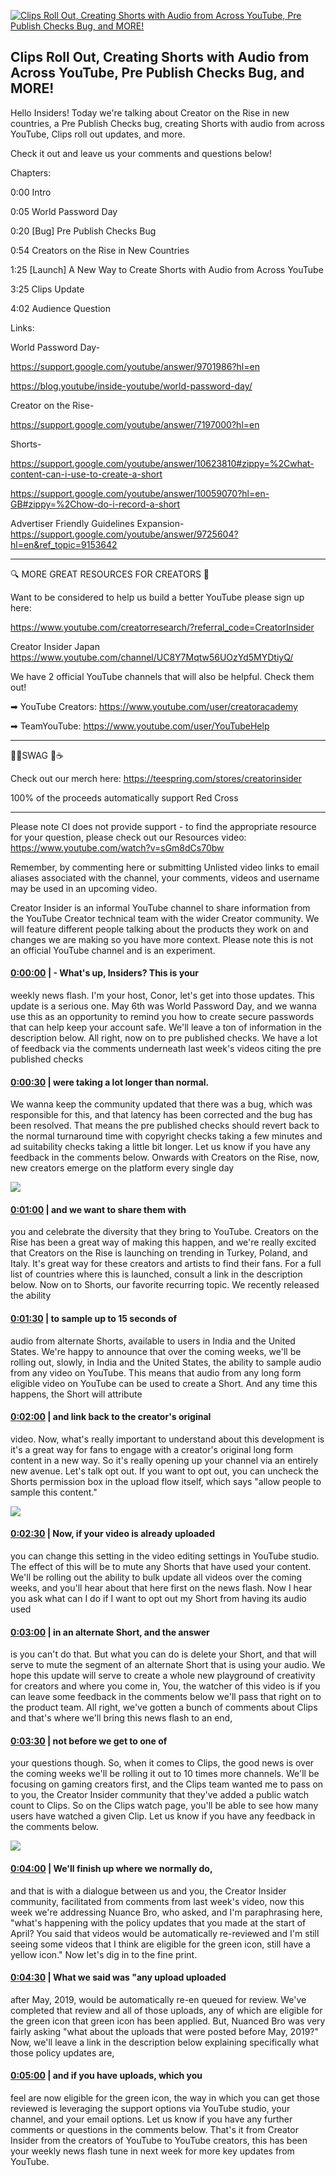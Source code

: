 [![Clips Roll Out, Creating Shorts with Audio from Across YouTube, Pre Publish Checks Bug, and MORE!](https://i.ytimg.com/vi/RYRP1EnLK-8/maxresdefault.jpg)](https://www.youtube.com/watch?v=RYRP1EnLK-8)

## Clips Roll Out, Creating Shorts with Audio from Across YouTube, Pre Publish Checks Bug, and MORE!

Hello Insiders! Today we're talking about Creator on the Rise in new countries, a Pre Publish Checks bug, creating Shorts with audio from across YouTube, Clips roll out updates, and more.



Check it out and leave us your comments and questions below!



Chapters:



0:00 Intro

0:05 World Password Day

0:20 [Bug] Pre Publish Checks Bug

0:54 Creators on the Rise in New Countries

1:25 [Launch] A New Way to Create Shorts with Audio from Across YouTube

3:25 Clips Update

4:02 Audience Question



Links:

World Password Day-

https://support.google.com/youtube/answer/9701986?hl=en

https://blog.youtube/inside-youtube/world-password-day/

Creator on the Rise-

https://support.google.com/youtube/answer/7197000?hl=en

Shorts-

https://support.google.com/youtube/answer/10623810#zippy=%2Cwhat-content-can-i-use-to-create-a-short

https://support.google.com/youtube/answer/10059070?hl=en-GB#zippy=%2Chow-do-i-record-a-short

Advertiser Friendly Guidelines Expansion- https://support.google.com/youtube/answer/9725604?hl=en&ref_topic=9153642



-------------------------------------------



🔍 MORE GREAT RESOURCES FOR CREATORS 🔎



Want to be considered to help us build a better YouTube please sign up here: 

https://www.youtube.com/creatorresearch/?referral_code=CreatorInsider



Creator Insider Japan https://www.youtube.com/channel/UC8Y7Mqtw56UOzYd5MYDtiyQ/



We have 2 official YouTube channels that will also be helpful. Check them out! 



➡ YouTube Creators: https://www.youtube.com/user/creatoracademy



➡ TeamYouTube: https://www.youtube.com/user/YouTubeHelp



-------------------------------------------



👕👚SWAG 🎽☕



Check out our merch here: https://teespring.com/stores/creatorinsider



100% of the proceeds automatically support Red Cross



-------------------------------------------

Please note CI does not provide support - to find the appropriate resource for your question, please check out our Resources video: https://www.youtube.com/watch?v=sGm8dCs70bw



Remember, by commenting here or submitting Unlisted video links to email aliases associated with the channel, your comments, videos and username may be used in an upcoming video.



Creator Insider is an informal YouTube channel to share information from the YouTube Creator technical team with the wider Creator community. We will feature different people talking about the products they work on and changes we are making so you have more context. Please note this is not an official YouTube channel and is an experiment.



#### [0:00:00](https://www.youtube.com/watch?v=RYRP1EnLK-8&t=0) |  - What's up, Insiders? This is your

weekly news flash. I'm your host, Conor, let's get into those updates. This update is a serious one. May 6th was World Password Day, and we wanna use this as an opportunity to remind you how to create secure passwords that can help keep your account safe. We'll leave a ton of information in the description below. All right, now on to pre published checks. We have a lot of feedback via the comments underneath last week's videos citing the pre published checks  

#### [0:00:30](https://www.youtube.com/watch?v=RYRP1EnLK-8&t=30) |  were taking a lot longer than normal.

We wanna keep the community updated that there was a bug, which was responsible for this, and that latency has been corrected and the bug has been resolved. That means the pre published checks should revert back to the normal turnaround time with copyright checks taking a few minutes and ad suitability checks taking a little bit longer. Let us know if you have any feedback in the comments below. Onwards with Creators on the Rise, now, new creators emerge on the platform every single day  

![](https://i.ytimg.com/vi/RYRP1EnLK-8/maxres1.jpg)



#### [0:01:00](https://www.youtube.com/watch?v=RYRP1EnLK-8&t=60) |  and we want to share them with

you and celebrate the diversity that they bring to YouTube. Creators on the Rise has been a great way of making this happen, and we're really excited that Creators on the Rise is launching on trending in Turkey, Poland, and Italy. It's great way for these creators and artists to find their fans. For a full list of countries where this is launched, consult a link in the description below. Now on to Shorts, our favorite recurring topic. We recently released the ability  

#### [0:01:30](https://www.youtube.com/watch?v=RYRP1EnLK-8&t=90) |  to sample up to 15 seconds of

audio from alternate Shorts, available to users in India and the United States. We're happy to announce that over the coming weeks, we'll be rolling out, slowly, in India and the United States, the ability to sample audio from any video on YouTube. This means that audio from any long form eligible video on YouTube can be used to create a Short. And any time this happens, the Short will attribute  

#### [0:02:00](https://www.youtube.com/watch?v=RYRP1EnLK-8&t=120) |  and link back to the creator's original

video. Now, what's really important to understand about this development is it's a great way for fans to engage with a creator's original long form content in a new way. So it's really opening up your channel via an entirely new avenue. Let's talk opt out. If you want to opt out, you can uncheck the Shorts permission box in the upload flow itself, which says "allow people to sample this content."  

![](https://i.ytimg.com/vi/RYRP1EnLK-8/maxres2.jpg)



#### [0:02:30](https://www.youtube.com/watch?v=RYRP1EnLK-8&t=150) |  Now, if your video is already uploaded

you can change this setting in the video editing settings in YouTube studio. The effect of this will be to mute any Shorts that have used your content. We'll be rolling out the ability to bulk update all videos over the coming weeks, and you'll hear about that here first on the news flash. Now I hear you ask what can I do if I want to opt out my Short from having its audio used  

#### [0:03:00](https://www.youtube.com/watch?v=RYRP1EnLK-8&t=180) |  in an alternate Short, and the answer

is you can't do that. But what you can do is delete your Short, and that will serve to mute the segment of an alternate Short that is using your audio. We hope this update will serve to create a whole new playground of creativity for creators and where you come in, You, the watcher of this video is if you can leave some feedback in the comments below we'll pass that right on to the product team. All right, we've gotten a bunch of comments about Clips and that's where we'll bring this news flash to an end,  

#### [0:03:30](https://www.youtube.com/watch?v=RYRP1EnLK-8&t=210) |  not before we get to one of

your questions though. So, when it comes to Clips, the good news is over the coming weeks we'll be rolling it out to 10 times more channels. We'll be focusing on gaming creators first, and the Clips team wanted me to pass on to you, the Creator Insider community that they've added a public watch count to Clips. So on the Clips watch page, you'll be able to see how many users have watched a given Clip. Let us know if you have any feedback in the comments below.  

![](https://i.ytimg.com/vi/RYRP1EnLK-8/maxres3.jpg)



#### [0:04:00](https://www.youtube.com/watch?v=RYRP1EnLK-8&t=240) |  We'll finish up where we normally do,

and that is with a dialogue between us and you, the Creator Insider community, facilitated from comments from last week's video, now this week we're addressing Nuance Bro, who asked, and I'm paraphrasing here, "what's happening with the policy updates that you made at the start of April? You said that videos would be automatically re-reviewed and I'm still seeing some videos that I think are eligible for the green icon, still have a yellow icon." Now let's dig in to the fine print.  

#### [0:04:30](https://www.youtube.com/watch?v=RYRP1EnLK-8&t=270) |  What we said was "any upload uploaded

after May, 2019, would be automatically re-en queued for review. We've completed that review and all of those uploads, any of which are eligible for the green icon that green icon has been applied. But, Nuanced Bro was very fairly asking "what about the uploads that were posted before May, 2019?" Now, we'll leave a link in the description below explaining specifically what those policy updates are,  

#### [0:05:00](https://www.youtube.com/watch?v=RYRP1EnLK-8&t=300) |  and if you have uploads, which you

feel are now eligible for the green icon, the way in which you can get those reviewed is leveraging the support options via YouTube studio, your channel, and your email options. Let us know if you have any further comments or questions in the comments below. That's it from Creator Insider from the creators of YouTube to YouTube creators, this has been your weekly news flash tune in next week for more key updates from YouTube.  